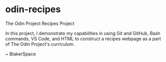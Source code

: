 # odin-recipes
The Odin Project Recipes Project

In this project, I demonstrate my capabilities in using Git and GitHub, Bash commands, VS Code, and HTML to construct a recipes webpage as a part of The Odin Project's curriculum.

~ BlakerSpace